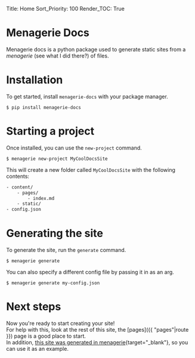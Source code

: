 Title: Home 
Sort_Priority: 100
Render_TOC: True

# Menagerie Docs

Menagerie docs is a python package used to generate static sites from a *menagerie* (see what I did there?) of files.

# Installation

To get started, install `menagerie-docs` with your package manager.

```shell
$ pip install menagerie-docs
```

# Starting a project

Once installed, you can use the `new-project` command.

```shell
$ menagerie new-project MyCoolDocsSite
```

This will create a new folder called `MyCoolDocsSite` with the following contents:

```txt
- content/
    - pages/
        - index.md
    - static/
- config.json
```

# Generating the site

To generate the site, run the `generate` command.

```shell
$ menagerie generate
```

You can also specify a different config file by passing it in as an arg.

```shell
$ menagerie generate my-config.json
```

# Next steps

Now you're ready to start creating your site!  
For help with this, look at the rest of this site, the [pages]({{ "pages"|route }}) page is a good place to start.  
In addition, [this site was generated in menagerie](https://github.com/Bwc9876/menagerie/tree/master/docs){target="_blank"}, so you can use it as an example.
